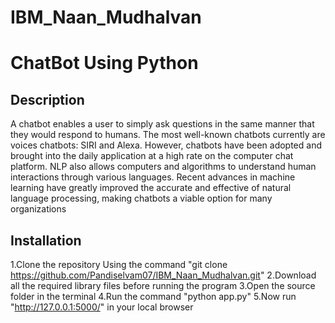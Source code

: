 # IBM_Naan_Mudhalvan
# ChatBot Using Python

## Description
A chatbot enables a user to simply ask questions in the same manner that they would respond to humans. The most well-known chatbots currently are voices chatbots: SIRI and Alexa. However, chatbots have been adopted and brought into the daily application at a high rate on the computer chat platform. NLP also allows computers and algorithms to understand human interactions through various languages. Recent advances in machine learning have greatly improved the accurate and effective of natural language processing, making chatbots a viable option for many organizations

## Installation
1.Clone the repository Using the command "git clone https://github.com/Pandiselvam07/IBM_Naan_Mudhalvan.git"
2.Download all the required library files before running the program
3.Open the source folder in the terminal 
4.Run the command "python app.py"
5.Now run "http://127.0.0.1:5000/" in your local browser
